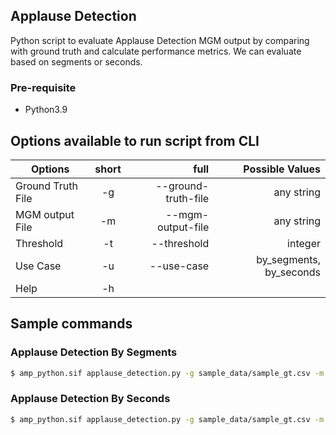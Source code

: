 ## Applause Detection

Python script to evaluate Applause Detection MGM output by comparing with ground truth and calculate performance metrics. We can evaluate based on segments or seconds.

### Pre-requisite 
- Python3.9

## Options available to run script from CLI

| Options   |      short      |  full | Possible Values |
|----------|:-------------:|------:|------:|
| Ground Truth File |  -g | --ground-truth-file | any string |
| MGM output File |  -m | --mgm-output-file | any string |
| Threshold |  -t | --threshold | integer |
| Use Case |  -u | --use-case | by_segments, by_seconds |
| Help |  -h | | |

## Sample commands

### Applause Detection By Segments
```bash
$ amp_python.sif applause_detection.py -g sample_data/sample_gt.csv -m sample_data/sample_mgm.json -t 2 -u "by_segments"
```

### Applause Detection By Seconds
```bash
$ amp_python.sif applause_detection.py -g sample_data/sample_gt.csv -m sample_data/sample_mgm.json -u "by_seconds"
```